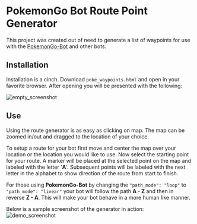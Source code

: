 # PokemonGo Bot Route Point Generator
This project was created out of need to generate a list of waypoints for use with the [PokemonGo-Bot](https://github.com/PokemonGoF/PokemonGo-Bot) and other bots.

## Installation
Installation is a cinch. Download `poke_waypoints.html` and open in your favorite browser. After opening you will be presented with the following:

![empty_screenshot](https://github.com/brandonhon/PokeBotWaypointGenerator/blob/master/empty_screenshot.png)

## Use
Using the route generator is as easy as clicking on map. The map can be zoomed in/out and dragged to the location of your choice.

To setup a route for your bot first move and center the map over your location or the location you would like to use. Now select the starting point for your route. A marker will be placed at the selected point on the map and labeled with the letter '**A**'. Subsequent points will be labeled with the next letter in the alphabet to show  direction of the route from start to finish.

For those using **PokemonGo-Bot** by changing the `"path_mode": "loop"` to `"path_mode": "linear"` your bot will follow the path **A - Z** and then in reverse **Z - A**. This will make your bot behave in a more human like manner.

Below is a sample screenshot of the generator in action:
![demo_screenshot](https://github.com/brandonhon/PokeBotWaypointGenerator/blob/master/demo_screenshot.png)